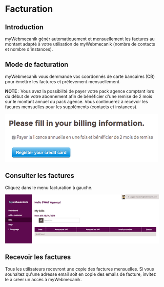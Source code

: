 # Facturation

## Introduction ##

myWebmecanik génèr automatiquement et mensuellement les factures au montant adapté à votre utilisation de myWebmecanik (nombre de contacts et nombre d'instances).

## Mode de facturation ##

myWebmecanik vous demmande vos coordonnés de carte bancaires (CB) pour émettre les factures et prélèvement mensuellement.

**NOTE** : Vous avez la possibilité de payer votre pack agence comptant lors du début de votre abonnement afin de bénéficier d'une remise de 2 mois sur le montant annuel du pack agence. Vous continuerez à recevoir les facures mensuelles pour les suppléments (contacts et instances).

![image](assets/billing-mode.png)

## Consulter les factures ##

Cliquez dans le menu facturation à gauche.

![image](assets/bills.png)

## Recevoir les factures ##

Tous les utilisateurs recevront une copie des factures mensuelles. Si vous souhaitez qu'une adresse email soit en copie des emails de facture, invitez le à créer un accès à myWebmecanik.
